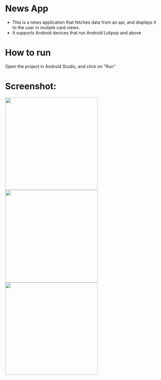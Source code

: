 # News App
- This is a news application that fetches data from an api, and displays it to the user in mutiple card views.
- It supports Android devices that run Android Lolipop and above

# How to run
Open the project in Android Studio, and click on "Run"

# Screenshot:

<img src='https://user-images.githubusercontent.com/26127333/210137081-500e6156-5073-4ee1-b6ad-00d631633d46.png' width='300px' />

<img src='https://user-images.githubusercontent.com/26127333/210137083-35e68518-17cd-4a77-9c66-178ab00acbfd.png' width='300px' />

<img src='https://user-images.githubusercontent.com/26127333/210137084-d803831a-6d8d-4722-83d8-e3530a541fd2.png' width='300px' />
